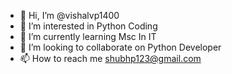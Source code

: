 - 👋 Hi, I’m @vishalvp1400
- 👀 I’m interested in Python Coding
- 🌱 I’m currently learning Msc In IT
- 💞️ I’m looking to collaborate on Python Developer
- 📫 How to reach me shubhp123@gmail.com

<!---
vishalvp1400/vishalvp1400 is a ✨ special ✨ repository because its `README.md` (this file) appears on your GitHub profile.
You can click the Preview link to take a look at your changes.
--->
